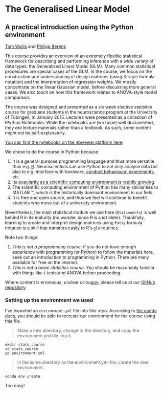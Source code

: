 # The Generalised Linear Model

## A practical introduction using the Python environment

[Tom Wallis](http://www.tomwallis.info) and [Philipp Berens](http://philippberens.wordpress.com/)


This course provides an overview of an extremely flexible
statistical framework for describing and performing inference with a wide
variety of data types: the Generalised Linear Model (GLM). Many common statistical procedures are special cases of the GLM. In the course, we focus on the construction and understanding of design matrices (using S-style formula notation) and the interpretation of regression weights. We mostly concentrate on the linear Gaussian model, before discussing more general cases. We also touch on how this framework relates to ANOVA-style model comparison.

The course was designed and presented as a six week elective statistics course for graduate students in the neuroscience program at the University of Tübingen, in January 2015. Lectures were presented as a collection of IPython Notebooks. While the notebooks are (we hope) well documented, they *are* lecture materials rather than a textbook. As such, some content might not be self-explanatory. 

[You can find the notebooks on the nbviewer platform here](http://nbviewer.ipython.org/github/tomwallis/glm-intro/blob/master/index.ipynb)

We chose to do the course in Python because 

1. It is a general purpose programming language and thus more versatile than e.g. [R](http://cran.r-project.org/). Neuroscientists can use Python to not only analyse data but also to e.g. interface with hardware, [conduct behavioural experiments](http://www.psychopy.org/), etc. 
1. Its [popularity as a scientific computing environment is rapidly growing](http://www.nature.com/news/programming-pick-up-python-1.16833).
1. The scientific computing environment of Python has many similarities to MATLAB &trade;, which is the historically dominant environment in our field.
1. It is free and open source, and thus we feel will continue to benefit students who move out of a university environment. 

Nevertheless, the main statistical module we use here (`Statsmodels`) is well behind R in its maturity (no wonder, since R is a *lot* older). Thankfully, learning to create and interpret design matrices using `Patsy` formula notation is a skill that transfers easily to R's `glm` routines. 

Note two things:

1. *This is not a programming course*. If you do not have enough experience with programming (or Python) to follow the materials here, seek out an introduction to programming in Python. There are many available for free on the internet.
1. *This is not a basic statistics course*. You should be reasonably familiar with things like t-tests and ANOVA before proceeding.

Where content is erroneous, unclear or buggy, please tell us at our [GitHub repository](https://github.com/tomwallis/glm-intro) 

### Setting up the environment we used

I've exported an `environment.yml` file into this repo. According to [the conda docs](http://conda.pydata.org/docs/using/envs.html), you should be able to recreate our environment for the course using this file. 

> Make a new directory, change to the directory, and copy the environment.yml file into it.

    mkdir stats_course
    cd stats_course
    cp environment.yml

> In the same directory as the environment.yml file, create the new environment:

    conda env create

Too easy!
